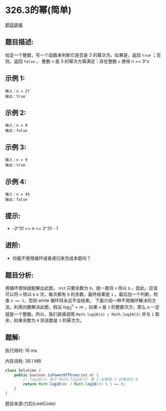 # 326.3的幂(简单)

[题目链接](https://leetcode-cn.com/problems/power-of-three/)

## 题目描述:

给定一个整数，写一个函数来判断它是否是 3 的幂次方。如果是，返回 `true` ；否则，返回 `false` 。
整数 `n` 是 3 的幂次方需满足：存在整数 `x` 使得 n == 3^x

## 示例 1:

```
输入：n = 27
输出：true
```

## 示例 2:

```
输入：n = 0
输出：false
```

## 示例 3:

```
输入：n = 9
输出：true
```

## 示例 4:

```
输入：n = 45
输出：false
```

## 提示:
- -2^31 <= n <= 2^31 - 1

## 进阶:

- 你能不使用循环或者递归来完成本题吗？

## 题目分析:

用循环很快就能解出此题， `n%3` 只要余数为 `0`，就一直将 `n` 除以 `b` 。因此，应该可以将 `n` 除以 `b` x 次，每次都有 `0` 的余数，最终结果是 `1` 。最后加一个判断，检查 `n == 1`，否则 while 循环将永远不会结束。
下面介绍一种不用循环解决的方法。利用对数解决此题，假设 $log_{3}^{n} = m$ ，如果 `n` 是 `3` 的整数次方，那么 `m` 一定就是一个整数。所以，我们直接调用 `Math.log10(n) / Math.log10(3)` 并与 `1` 取余，如果余数为 `0` 则该数是 `3` 的幂次方。

## 题解:

执行用时: 16 ms

内存消耗: 38.1 MB

```java
class Solution {
    public boolean isPowerOfThree(int n) {
        // log10(n) 除于 Math.log10(3) 模 1 如果是 3 的幂则为 0
        return Math.log10(n) / Math.log10(3) % 1 == 0;
    }
}
```

题目来源:力扣(LeetCode)
